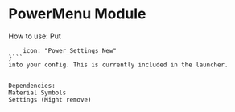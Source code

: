 # PowerMenu Module
How to use:
Put 
```PowerButton {
    icon: "Power_Settings_New"
}```
into your config. This is currently included in the launcher.


Dependencies:
Material Symbols
Settings (Might remove)